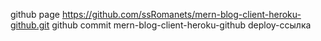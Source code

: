 github page https://github.com/ssRomanets/mern-blog-client-heroku-github.git
github commit mern-blog-client-heroku-github
deploy-ссылка 